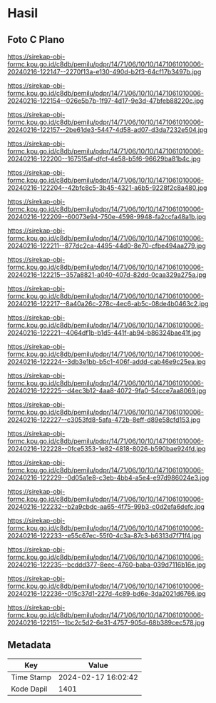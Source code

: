 # Hasil

## Foto C Plano

https://sirekap-obj-formc.kpu.go.id/c8db/pemilu/pdpr/14/71/06/10/10/1471061010006-20240216-122147--2270f13a-e130-490d-b2f3-64cf17b3497b.jpg

https://sirekap-obj-formc.kpu.go.id/c8db/pemilu/pdpr/14/71/06/10/10/1471061010006-20240216-122154--026e5b7b-1f97-4d17-9e3d-47bfeb88220c.jpg

https://sirekap-obj-formc.kpu.go.id/c8db/pemilu/pdpr/14/71/06/10/10/1471061010006-20240216-122157--2be61de3-5447-4d58-ad07-d3da7232e504.jpg

https://sirekap-obj-formc.kpu.go.id/c8db/pemilu/pdpr/14/71/06/10/10/1471061010006-20240216-122200--167515af-dfcf-4e58-b5f6-96629ba81b4c.jpg

https://sirekap-obj-formc.kpu.go.id/c8db/pemilu/pdpr/14/71/06/10/10/1471061010006-20240216-122204--42bfc8c5-3b45-4321-a6b5-9228f2c8a480.jpg

https://sirekap-obj-formc.kpu.go.id/c8db/pemilu/pdpr/14/71/06/10/10/1471061010006-20240216-122209--60073e94-750e-4598-9948-fa2ccfa48a1b.jpg

https://sirekap-obj-formc.kpu.go.id/c8db/pemilu/pdpr/14/71/06/10/10/1471061010006-20240216-122211--877dc2ca-4495-44d0-8e70-cfbe494aa279.jpg

https://sirekap-obj-formc.kpu.go.id/c8db/pemilu/pdpr/14/71/06/10/10/1471061010006-20240216-122215--357a8821-a040-407d-82dd-0caa329a275a.jpg

https://sirekap-obj-formc.kpu.go.id/c8db/pemilu/pdpr/14/71/06/10/10/1471061010006-20240216-122217--8a40a26c-278c-4ec6-ab5c-08de4b0463c2.jpg

https://sirekap-obj-formc.kpu.go.id/c8db/pemilu/pdpr/14/71/06/10/10/1471061010006-20240216-122221--4064df1b-b1d5-441f-ab94-b86324bae41f.jpg

https://sirekap-obj-formc.kpu.go.id/c8db/pemilu/pdpr/14/71/06/10/10/1471061010006-20240216-122224--3db3e1bb-b5c1-406f-addd-cab46e9c25ea.jpg

https://sirekap-obj-formc.kpu.go.id/c8db/pemilu/pdpr/14/71/06/10/10/1471061010006-20240216-122225--d4ec3b12-4aa8-4072-9fa0-54cce7aa8069.jpg

https://sirekap-obj-formc.kpu.go.id/c8db/pemilu/pdpr/14/71/06/10/10/1471061010006-20240216-122227--c3053fd8-5afa-472b-8eff-d89e58cfd153.jpg

https://sirekap-obj-formc.kpu.go.id/c8db/pemilu/pdpr/14/71/06/10/10/1471061010006-20240216-122228--0fce5353-1e82-4818-8026-b590bae924fd.jpg

https://sirekap-obj-formc.kpu.go.id/c8db/pemilu/pdpr/14/71/06/10/10/1471061010006-20240216-122229--0d05a1e8-c3eb-4bb4-a5e4-e97d986024e3.jpg

https://sirekap-obj-formc.kpu.go.id/c8db/pemilu/pdpr/14/71/06/10/10/1471061010006-20240216-122232--b2a9cbdc-aa65-4f75-99b3-c0d2efa6defc.jpg

https://sirekap-obj-formc.kpu.go.id/c8db/pemilu/pdpr/14/71/06/10/10/1471061010006-20240216-122233--e55c67ec-55f0-4c3a-87c3-b6313d7f71f4.jpg

https://sirekap-obj-formc.kpu.go.id/c8db/pemilu/pdpr/14/71/06/10/10/1471061010006-20240216-122235--bcddd377-8eec-4760-baba-039d7116b16e.jpg

https://sirekap-obj-formc.kpu.go.id/c8db/pemilu/pdpr/14/71/06/10/10/1471061010006-20240216-122236--015c37d1-227d-4c89-bd6e-3da2021d6766.jpg

https://sirekap-obj-formc.kpu.go.id/c8db/pemilu/pdpr/14/71/06/10/10/1471061010006-20240216-122151--1bc2c5d2-6e31-4757-905d-68b389cec578.jpg


## Metadata

| Key        | Value               |
| ---------- | ------------------- |
| Time Stamp | 2024-02-17 16:02:42 |
| Kode Dapil | 1401                |



